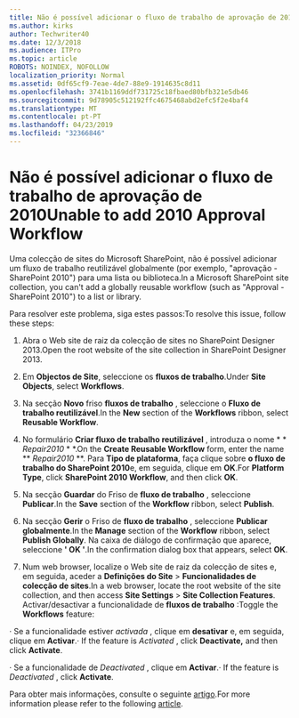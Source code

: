 ```yaml
---
title: Não é possível adicionar o fluxo de trabalho de aprovação de 2010
ms.author: kirks
author: Techwriter40
ms.date: 12/3/2018
ms.audience: ITPro
ms.topic: article
ROBOTS: NOINDEX, NOFOLLOW
localization_priority: Normal
ms.assetid: 0df65cf9-7eae-4de7-88e9-1914635c8d11
ms.openlocfilehash: 3741b1169ddf731725c18fbaed80bfb321e5db46
ms.sourcegitcommit: 9d78905c512192ffc4675468abd2efc5f2e4baf4
ms.translationtype: MT
ms.contentlocale: pt-PT
ms.lasthandoff: 04/23/2019
ms.locfileid: "32366846"
---
```

# <a name="unable-to-add-2010-approval-workflow"></a><span data-ttu-id="48e5d-102">Não é possível adicionar o fluxo de trabalho de aprovação de 2010</span><span class="sxs-lookup"><span data-stu-id="48e5d-102">Unable to add 2010 Approval Workflow</span></span>

<span data-ttu-id="48e5d-103">Uma colecção de sites do Microsoft SharePoint, não é possível adicionar um fluxo de trabalho reutilizável globalmente (por exemplo, "aprovação - SharePoint 2010") para uma lista ou biblioteca.</span><span class="sxs-lookup"><span data-stu-id="48e5d-103">In a Microsoft SharePoint site collection, you can't add a globally reusable workflow (such as "Approval - SharePoint 2010") to a list or library.</span></span>
  
<span data-ttu-id="48e5d-104">Para resolver este problema, siga estes passos:</span><span class="sxs-lookup"><span data-stu-id="48e5d-104">To resolve this issue, follow these steps:</span></span> 
  
1. <span data-ttu-id="48e5d-105">Abra o Web site de raiz da colecção de sites no SharePoint Designer 2013.</span><span class="sxs-lookup"><span data-stu-id="48e5d-105">Open the root website of the site collection in SharePoint Designer 2013.</span></span>
  
2. <span data-ttu-id="48e5d-106">Em **Objectos de Site**, seleccione os **fluxos de trabalho**.</span><span class="sxs-lookup"><span data-stu-id="48e5d-106">Under **Site Objects**, select **Workflows**.</span></span> 
  
3. <span data-ttu-id="48e5d-107">Na secção **Novo** friso **fluxos de trabalho** , seleccione o **Fluxo de trabalho reutilizável**.</span><span class="sxs-lookup"><span data-stu-id="48e5d-107">In the **New** section of the **Workflows** ribbon, select **Reusable Workflow**.</span></span> 
  
4. <span data-ttu-id="48e5d-108">No formulário **Criar fluxo de trabalho reutilizável** , introduza o nome \* \* *Repair2010* \* \*.</span><span class="sxs-lookup"><span data-stu-id="48e5d-108">On the **Create Reusable Workflow** form, enter the name \*\* *Repair2010* \*\*.</span></span> <span data-ttu-id="48e5d-109">Para **Tipo de plataforma**, faça clique sobre **o fluxo de trabalho do SharePoint 2010**e, em seguida, clique em **OK**.</span><span class="sxs-lookup"><span data-stu-id="48e5d-109">For **Platform Type**, click **SharePoint 2010 Workflow**, and then click **OK**.</span></span> 
  
1. <span data-ttu-id="48e5d-110">Na secção **Guardar** do Friso de **fluxo de trabalho** , seleccione **Publicar**.</span><span class="sxs-lookup"><span data-stu-id="48e5d-110">In the **Save** section of the **Workflow** ribbon, select **Publish**.</span></span> 
  
2. <span data-ttu-id="48e5d-111">Na secção **Gerir** o Friso de **fluxo de trabalho** , seleccione **Publicar globalmente**.</span><span class="sxs-lookup"><span data-stu-id="48e5d-111">In the **Manage** section of the **Workflow** ribbon, select **Publish Globally**.</span></span> <span data-ttu-id="48e5d-112">Na caixa de diálogo de confirmação que aparece, seleccione **' OK '**.</span><span class="sxs-lookup"><span data-stu-id="48e5d-112">In the confirmation dialog box that appears, select **OK**.</span></span> 
  
3. <span data-ttu-id="48e5d-113">Num web browser, localize o Web site de raiz da colecção de sites e, em seguida, aceder a **Definições do Site** \> **Funcionalidades de colecção de sites**.</span><span class="sxs-lookup"><span data-stu-id="48e5d-113">In a web browser, locate the root website of the site collection, and then access **Site Settings** \> **Site Collection Features**.</span></span> <span data-ttu-id="48e5d-114">Activar/desactivar a funcionalidade de **fluxos de trabalho** :</span><span class="sxs-lookup"><span data-stu-id="48e5d-114">Toggle the **Workflows** feature:</span></span> 
  
<span data-ttu-id="48e5d-115">· Se a funcionalidade estiver *activada* , clique em **desativar** e, em seguida, clique em **Activar**.</span><span class="sxs-lookup"><span data-stu-id="48e5d-115">· If the feature is  *Activated*  , click **Deactivate,** and then click **Activate**.</span></span> 
  
<span data-ttu-id="48e5d-116">· Se a funcionalidade de *Deactivated* , clique em **Activar**.</span><span class="sxs-lookup"><span data-stu-id="48e5d-116">· If the feature is  *Deactivated*  , click **Activate**.</span></span> 
  
<span data-ttu-id="48e5d-117">Para obter mais informações, consulte o seguinte [artigo](https://go.microsoft.com/fwlink/?linkid=2047770&amp;clcid=0x409).</span><span class="sxs-lookup"><span data-stu-id="48e5d-117">For more information please refer to the following [article](https://go.microsoft.com/fwlink/?linkid=2047770&amp;clcid=0x409).</span></span>
  

